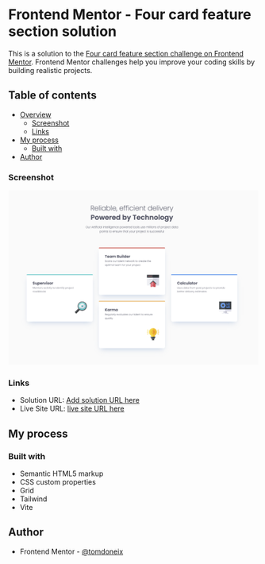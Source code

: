 # Frontend Mentor - Four card feature section solution

This is a solution to the [Four card feature section challenge on Frontend Mentor](https://www.frontendmentor.io/learning-paths/building-responsive-layouts--z1qCXVqkD/steps/68319a9a9b5ac95dc59ffd61/challenge/start). Frontend Mentor challenges help you improve your coding skills by building realistic projects.

## Table of contents

- [Overview](#overview)
  - [Screenshot](#screenshot)
  - [Links](#links)
- [My process](#my-process)
  - [Built with](#built-with)
- [Author](#author)

### Screenshot

![](./screenshot.png)

### Links

- Solution URL: [Add solution URL here](https://github.com/TomDoneix/four-card-feature-section)
- Live Site URL: [live site URL here](https://four-card-feature-section-three-sepia.vercel.app/)

## My process

### Built with

- Semantic HTML5 markup
- CSS custom properties
- Grid
- Tailwind
- Vite

## Author

- Frontend Mentor - [@tomdoneix](https://www.frontendmentor.io/profile/TomDoneix)
